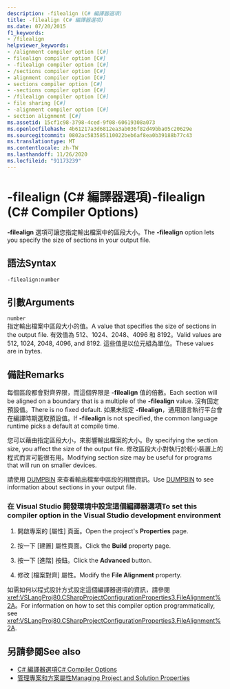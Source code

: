 ```yaml
---
description: -filealign (C# 編譯器選項)
title: -filealign (C# 編譯器選項)
ms.date: 07/20/2015
f1_keywords:
- /filealign
helpviewer_keywords:
- /alignment compiler option [C#]
- filealign compiler option [C#]
- -filealign compiler option [C#]
- /sections compiler option [C#]
- alignment compiler option [C#]
- sections compiler option [C#]
- -sections compiler option [C#]
- /filealign compiler option [C#]
- file sharing [C#]
- -alignment compiler option [C#]
- section alignment [C#]
ms.assetid: 15cf1c98-3798-4ced-9f08-60619308a073
ms.openlocfilehash: 4b61217a3d6812ea3ab036f82d49bba05c20629e
ms.sourcegitcommit: 0802ac583585110022beb6af8ea0b39188b77c43
ms.translationtype: MT
ms.contentlocale: zh-TW
ms.lasthandoff: 11/26/2020
ms.locfileid: "91173239"
---
```

# <a name="-filealign-c-compiler-options"></a><span data-ttu-id="74355-103">-filealign (C# 編譯器選項)</span><span class="sxs-lookup"><span data-stu-id="74355-103">-filealign (C# Compiler Options)</span></span>

<span data-ttu-id="74355-104">**-filealign** 選項可讓您指定輸出檔案中的區段大小。</span><span class="sxs-lookup"><span data-stu-id="74355-104">The **-filealign** option lets you specify the size of sections in your output file.</span></span>  
  
## <a name="syntax"></a><span data-ttu-id="74355-105">語法</span><span class="sxs-lookup"><span data-stu-id="74355-105">Syntax</span></span>  
  
```console  
-filealign:number  
```  
  
## <a name="arguments"></a><span data-ttu-id="74355-106">引數</span><span class="sxs-lookup"><span data-stu-id="74355-106">Arguments</span></span>  

 `number`  
 <span data-ttu-id="74355-107">指定輸出檔案中區段大小的值。</span><span class="sxs-lookup"><span data-stu-id="74355-107">A value that specifies the size of sections in the output file.</span></span> <span data-ttu-id="74355-108">有效值為 512、1024、2048、4096 和 8192。</span><span class="sxs-lookup"><span data-stu-id="74355-108">Valid values are 512, 1024, 2048, 4096, and 8192.</span></span> <span data-ttu-id="74355-109">這些值是以位元組為單位。</span><span class="sxs-lookup"><span data-stu-id="74355-109">These values are in bytes.</span></span>  
  
## <a name="remarks"></a><span data-ttu-id="74355-110">備註</span><span class="sxs-lookup"><span data-stu-id="74355-110">Remarks</span></span>  

 <span data-ttu-id="74355-111">每個區段都會對齊界限，而這個界限是 **-filealign** 值的倍數。</span><span class="sxs-lookup"><span data-stu-id="74355-111">Each section will be aligned on a boundary that is a multiple of the **-filealign** value.</span></span> <span data-ttu-id="74355-112">沒有固定預設值。</span><span class="sxs-lookup"><span data-stu-id="74355-112">There is no fixed default.</span></span> <span data-ttu-id="74355-113">如果未指定 **-filealign**，通用語言執行平台會在編譯時期選取預設值。</span><span class="sxs-lookup"><span data-stu-id="74355-113">If **-filealign** is not specified, the common language runtime picks a default at compile time.</span></span>  
  
 <span data-ttu-id="74355-114">您可以藉由指定區段大小，來影響輸出檔案的大小。</span><span class="sxs-lookup"><span data-stu-id="74355-114">By specifying the section size, you affect the size of the output file.</span></span> <span data-ttu-id="74355-115">修改區段大小對執行於較小裝置上的程式而言可能很有用。</span><span class="sxs-lookup"><span data-stu-id="74355-115">Modifying section size may be useful for programs that will run on smaller devices.</span></span>  
  
 <span data-ttu-id="74355-116">請使用 [DUMPBIN](/cpp/build/reference/dumpbin-options) 來查看輸出檔案中區段的相關資訊。</span><span class="sxs-lookup"><span data-stu-id="74355-116">Use [DUMPBIN](/cpp/build/reference/dumpbin-options) to see information about sections in your output file.</span></span>  
  
### <a name="to-set-this-compiler-option-in-the-visual-studio-development-environment"></a><span data-ttu-id="74355-117">在 Visual Studio 開發環境中設定這個編譯器選項</span><span class="sxs-lookup"><span data-stu-id="74355-117">To set this compiler option in the Visual Studio development environment</span></span>  
  
1. <span data-ttu-id="74355-118">開啟專案的 [屬性] 頁面。</span><span class="sxs-lookup"><span data-stu-id="74355-118">Open the project's **Properties** page.</span></span>  
  
2. <span data-ttu-id="74355-119">按一下 [建置] 屬性頁面。</span><span class="sxs-lookup"><span data-stu-id="74355-119">Click the **Build** property page.</span></span>  
  
3. <span data-ttu-id="74355-120">按一下 [進階]  按鈕。</span><span class="sxs-lookup"><span data-stu-id="74355-120">Click the **Advanced** button.</span></span>  
  
4. <span data-ttu-id="74355-121">修改 [檔案對齊] 屬性。</span><span class="sxs-lookup"><span data-stu-id="74355-121">Modify the **File Alignment** property.</span></span>  
  
 <span data-ttu-id="74355-122">如需如何以程式設計方式設定這個編譯器選項的資訊，請參閱 <xref:VSLangProj80.CSharpProjectConfigurationProperties3.FileAlignment%2A>。</span><span class="sxs-lookup"><span data-stu-id="74355-122">For information on how to set this compiler option programmatically, see <xref:VSLangProj80.CSharpProjectConfigurationProperties3.FileAlignment%2A>.</span></span>  
  
## <a name="see-also"></a><span data-ttu-id="74355-123">另請參閱</span><span class="sxs-lookup"><span data-stu-id="74355-123">See also</span></span>

- [<span data-ttu-id="74355-124">C# 編譯器選項</span><span class="sxs-lookup"><span data-stu-id="74355-124">C# Compiler Options</span></span>](./index.md)
- [<span data-ttu-id="74355-125">管理專案和方案屬性</span><span class="sxs-lookup"><span data-stu-id="74355-125">Managing Project and Solution Properties</span></span>](/visualstudio/ide/managing-project-and-solution-properties)
